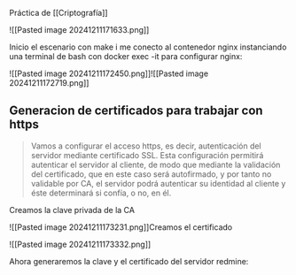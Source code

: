 Práctica de [[Criptografía]]

![[Pasted image 20241211171633.png]]

Inicio el escenario con make i me conecto al contenedor nginx instanciando una terminal de bash con docker exec -it para configurar nginx:

![[Pasted image 20241211172450.png]]![[Pasted image 20241211172719.png]]

## Generacion de certificados para trabajar con https

>Vamos a configurar el acceso https, es decir, autenticación del servidor mediante certificado SSL. Esta configuración permitirá autenticar el servidor al cliente, de modo que mediante la validación del certificado, que en este caso será autofirmado, y por tanto no validable por CA, el servidor podrá autenticar su identidad al cliente y éste determinará si confía, o no, en él.

Creamos la clave privada de la CA

![[Pasted image 20241211173231.png]]Creamos el certificado

![[Pasted image 20241211173332.png]]

Ahora generaremos la clave y el certificado del servidor redmine:

